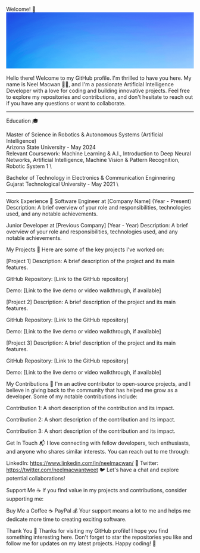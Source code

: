 Welcome! 🎉
![Profile Banner](Profile.gif)


Hello there! Welcome to my GitHub profile. I'm thrilled to have you here. My name is Neel Macwan 👩‍💻, and I'm a passionate Artificial Intelligence Developer with a love for coding and building innovative projects. Feel free to explore my repositories and contributions, and don't hesitate to reach out if you have any questions or want to collaborate.

***
Education 🎓
<!--I have pursued my education in [Your Field of Study] from [University/Institution Name], located in [Your Location]. My academic journey has been one of continuous learning and growth, providing me with a strong foundation in [Your Core Technologies] ⌨️ and a passion for exploring the potential of technology.
-->
Master of Science in Robotics & Autonomous Systems (Artificial Intelligence) \
Arizona State University - May 2024 \
Relevant Coursework: Machine Learning & A.I., Introduction to Deep Neural Networks, Artificial Intelligence, Machine Vision & Pattern Recognition, Robotic System 1 \

Bachelor of Technology in Electronics & Communication Enginnering \
Gujarat Technological University - May 2021 \


***
Work Experience 👔
Software Engineer at [Company Name] (Year - Present)
Description: A brief overview of your role and responsibilities, technologies used, and any notable achievements.

Junior Developer at [Previous Company] (Year - Year)
Description: A brief overview of your role and responsibilities, technologies used, and any notable achievements.

My Projects 🚀
Here are some of the key projects I've worked on:

[Project 1]
Description: A brief description of the project and its main features.

GitHub Repository: [Link to the GitHub repository]

Demo: [Link to the live demo or video walkthrough, if available]

[Project 2]
Description: A brief description of the project and its main features.

GitHub Repository: [Link to the GitHub repository]

Demo: [Link to the live demo or video walkthrough, if available]

[Project 3]
Description: A brief description of the project and its main features.

GitHub Repository: [Link to the GitHub repository]

Demo: [Link to the live demo or video walkthrough, if available]

My Contributions 🙌
I'm an active contributor to open-source projects, and I believe in giving back to the community that has helped me grow as a developer. Some of my notable contributions include:

Contribution 1: A short description of the contribution and its impact.

Contribution 2: A short description of the contribution and its impact.

Contribution 3: A short description of the contribution and its impact.

Get In Touch 📬
I love connecting with fellow developers, tech enthusiasts, and anyone who shares similar interests. You can reach out to me through:

<!--Email: [Your Email Address] 📧 -->
LinkedIn: https://www.linkedin.com/in/neelmacwan/ 💼
Twitter: https://twitter.com/neelmacwantweet 🐦
Let's have a chat and explore potential collaborations!

Support Me ☕️
If you find value in my projects and contributions, consider supporting me:

Buy Me a Coffee ☕️
PayPal 💰
Your support means a lot to me and helps me dedicate more time to creating exciting software.

Thank You 🙏
Thanks for visiting my GitHub profile! I hope you find something interesting here. Don't forget to star the repositories you like and follow me for updates on my latest projects. Happy coding! 🚀
